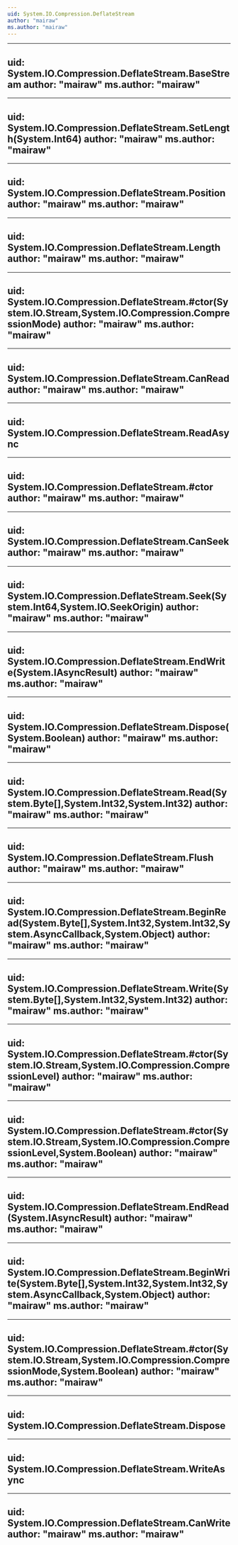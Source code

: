```yaml
---
uid: System.IO.Compression.DeflateStream
author: "mairaw"
ms.author: "mairaw"
---
```


---
uid: System.IO.Compression.DeflateStream.BaseStream
author: "mairaw"
ms.author: "mairaw"
---

---
uid: System.IO.Compression.DeflateStream.SetLength(System.Int64)
author: "mairaw"
ms.author: "mairaw"
---

---
uid: System.IO.Compression.DeflateStream.Position
author: "mairaw"
ms.author: "mairaw"
---

---
uid: System.IO.Compression.DeflateStream.Length
author: "mairaw"
ms.author: "mairaw"
---

---
uid: System.IO.Compression.DeflateStream.#ctor(System.IO.Stream,System.IO.Compression.CompressionMode)
author: "mairaw"
ms.author: "mairaw"
---

---
uid: System.IO.Compression.DeflateStream.CanRead
author: "mairaw"
ms.author: "mairaw"
---

---
uid: System.IO.Compression.DeflateStream.ReadAsync
---

---
uid: System.IO.Compression.DeflateStream.#ctor
author: "mairaw"
ms.author: "mairaw"
---

---
uid: System.IO.Compression.DeflateStream.CanSeek
author: "mairaw"
ms.author: "mairaw"
---

---
uid: System.IO.Compression.DeflateStream.Seek(System.Int64,System.IO.SeekOrigin)
author: "mairaw"
ms.author: "mairaw"
---

---
uid: System.IO.Compression.DeflateStream.EndWrite(System.IAsyncResult)
author: "mairaw"
ms.author: "mairaw"
---

---
uid: System.IO.Compression.DeflateStream.Dispose(System.Boolean)
author: "mairaw"
ms.author: "mairaw"
---

---
uid: System.IO.Compression.DeflateStream.Read(System.Byte[],System.Int32,System.Int32)
author: "mairaw"
ms.author: "mairaw"
---

---
uid: System.IO.Compression.DeflateStream.Flush
author: "mairaw"
ms.author: "mairaw"
---

---
uid: System.IO.Compression.DeflateStream.BeginRead(System.Byte[],System.Int32,System.Int32,System.AsyncCallback,System.Object)
author: "mairaw"
ms.author: "mairaw"
---

---
uid: System.IO.Compression.DeflateStream.Write(System.Byte[],System.Int32,System.Int32)
author: "mairaw"
ms.author: "mairaw"
---

---
uid: System.IO.Compression.DeflateStream.#ctor(System.IO.Stream,System.IO.Compression.CompressionLevel)
author: "mairaw"
ms.author: "mairaw"
---

---
uid: System.IO.Compression.DeflateStream.#ctor(System.IO.Stream,System.IO.Compression.CompressionLevel,System.Boolean)
author: "mairaw"
ms.author: "mairaw"
---

---
uid: System.IO.Compression.DeflateStream.EndRead(System.IAsyncResult)
author: "mairaw"
ms.author: "mairaw"
---

---
uid: System.IO.Compression.DeflateStream.BeginWrite(System.Byte[],System.Int32,System.Int32,System.AsyncCallback,System.Object)
author: "mairaw"
ms.author: "mairaw"
---

---
uid: System.IO.Compression.DeflateStream.#ctor(System.IO.Stream,System.IO.Compression.CompressionMode,System.Boolean)
author: "mairaw"
ms.author: "mairaw"
---

---
uid: System.IO.Compression.DeflateStream.Dispose
---

---
uid: System.IO.Compression.DeflateStream.WriteAsync
---

---
uid: System.IO.Compression.DeflateStream.CanWrite
author: "mairaw"
ms.author: "mairaw"
---
